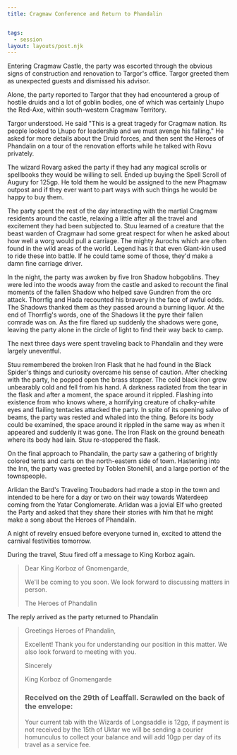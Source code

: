 ```yaml
---
title: Cragmaw Conference and Return to Phandalin


tags:
  - session
layout: layouts/post.njk
---
```


Entering Cragmaw Castle, the party was escorted through the obvious signs of construction and renovation to Targor's office. Targor greeted them as unexpected guests and dismissed his advisor.

Alone, the party reported to Targor that they had encountered a group of hostile druids and a lot of goblin bodies, one of which was certainly Lhupo the Red-Axe, within south-western Cragmaw Territory.

Targor understood. He said "This is a great tragedy for Cragmaw nation. Its people looked to Lhupo for leadership and we must avenge his falling." He asked for more details about the Druid forces, and then sent the Heroes of Phandalin on a tour of the renovation efforts while he talked with Rovu privately.

The wizard Rovarg asked the party if they had any magical scrolls or spellbooks they would be willing to sell. Ended up buying the Spell Scroll of Augury for 125gp. He told them he would be assigned to the new Phagmaw outpost and if they ever want to part ways with such things he would be happy to buy them.

The party spent the rest of the day interacting with the martial Cragmaw residents around the castle, relaxing a little after all the travel and excitement they had been subjected to. Stuu learned of a creature that the beast warden of Cragmaw had some great respect for when he asked about how well a worg would pull a carriage. The mighty Aurochs which are often found in the wild areas of the world. Legend has it that even Giant-kin used to ride these into battle. If he could tame some of those, they'd make a damn fine carriage driver.

In the night, the party was awoken by five Iron Shadow hobgoblins. They were led into the woods away from the castle and asked to recount the final moments of the fallen Shadow who helped save Gundren from the orc attack. Thorrfig and Hada recounted his bravery in the face of awful odds. The Shadows thanked them as they passed around a burning liquor. At the end of Thorrfig's words, one of the Shadows lit the pyre their fallen comrade was on. As the fire flared up suddenly the shadows were gone, leaving the party alone in the circle of light to find their way back to camp.

The next three days were spent traveling back to Phandalin and they were largely uneventful.

Stuu remembered the broken Iron Flask that he had found in the Black Spider's things and curiosity overcame his sense of caution. After checking with the party, he popped open the brass stopper. The cold black iron grew unbearably cold and fell from his hand. A darkness radiated from the tear in the flask and after a moment, the space around it rippled. Flashing into existence from who knows where, a horrifying creature of chalky-white eyes and flailing tentacles attacked the party. In spite of its opening salvo of beams, the party was rested and whaled into the thing. Before its body could be examined, the space around it rippled in the same way as when it appeared and suddenly it was gone. The Iron Flask on the ground beneath where its body had lain. Stuu re-stoppered the flask.

On the final approach to Phandalin, the party saw a gathering of brightly colored tents and carts on the north-eastern side of town. Hastening into the Inn, the party was greeted by Toblen Stonehill, and a large portion of the townspeople.

Arlidan the Bard's Traveling Troubadors had made a stop in the town and intended to be here for a day or two on their way towards Waterdeep coming from the Yatar Conglomerate. Arlidan was a jovial Elf who greeted the Party and asked that they share their stories with him that he might make a song about the Heroes of Phandalin. 

A night of revelry ensued before everyone turned in, excited to attend the carnival festivities tomorrow.

During the travel, Stuu fired off a message to King Korboz again.

> Dear King Korboz of Gnomengarde,
> 
> We'll be coming to you soon. We look forward to discussing matters in person.
>
> The Heroes of Phandalin

The reply arrived as the party returned to Phandalin

> Greetings Heroes of Phandalin,
> 
> Excellent! Thank you for understanding our position in this matter. We also look forward to meeting with you.
> 
> Sincerely
> 
> King Korboz of Gnomengarde
>
> ### Received on the 29th of Leaffall. Scrawled on the back of the envelope:
> Your current tab with the Wizards of Longsaddle is 12gp, if payment is not received by the 15th of Uktar we will be sending a courier homunculus to collect your balance and will add 10gp per day of its travel as a service fee.